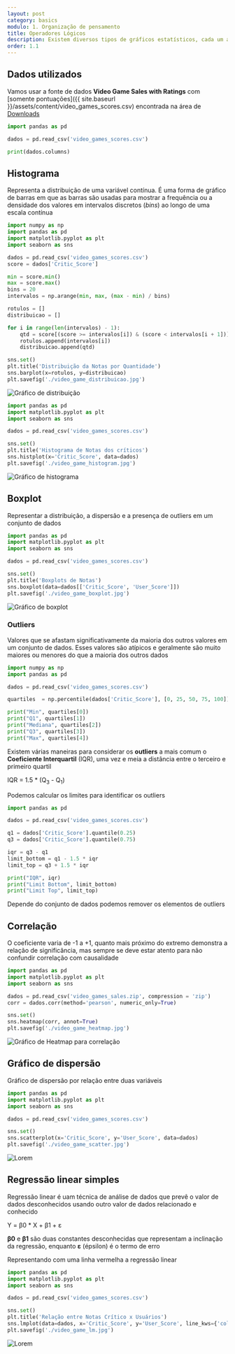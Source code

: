 ```yaml
---
layout: post
category: basics
modulo: 1. Organização de pensamento
title: Operadores Lógicos
description: Existem diversos tipos de gráficos estatísticos, cada um adequado para representar diferentes tipos de dados e padrões
order: 1.1
---
```


## Dados utilizados

Vamos usar a fonte de dados **Video Game Sales with Ratings** com [somente pontuações]({{ site.baseurl }}/assets/content/video_games_scores.csv) encontrada na área de [Downloads](/downloads)

```python
import pandas as pd

dados = pd.read_csv('video_games_scores.csv')

print(dados.columns)
```

## Histograma

Representa a distribuição de uma variável contínua. É uma forma de gráfico de barras em que as barras são usadas para mostrar a frequência ou a densidade dos valores em intervalos discretos (_bins_) ao longo de uma escala contínua

```python
import numpy as np
import pandas as pd
import matplotlib.pyplot as plt
import seaborn as sns

dados = pd.read_csv('video_games_scores.csv')
score = dados['Critic_Score']

min = score.min()
max = score.max()
bins = 20
intervalos = np.arange(min, max, (max - min) / bins)

rotulos = []
distribuicao = []

for i in range(len(intervalos) - 1):
    qtd = score[(score >= intervalos[i]) & (score < intervalos[i + 1])].count()
    rotulos.append(intervalos[i])
    distribuicao.append(qtd)

sns.set()
plt.title('Distribuição da Notas por Quantidade')
sns.barplot(x=rotulos, y=distribuicao)
plt.savefig('./video_game_distribuicao.jpg')
```

![Gráfico de distribuição](/assets/figs/video_game_distribuicao.jpg)

```python
import pandas as pd
import matplotlib.pyplot as plt
import seaborn as sns

dados = pd.read_csv('video_games_scores.csv')

sns.set()
plt.title('Histograma de Notas dos críticos')
sns.histplot(x='Critic_Score', data=dados)
plt.savefig('./video_game_histogram.jpg')
```

![Gráfico de histograma](/assets/figs/video_game_histogram.jpg)

## Boxplot

Representar a distribuição, a dispersão e a presença de outliers em um conjunto de dados

```python
import pandas as pd
import matplotlib.pyplot as plt
import seaborn as sns

dados = pd.read_csv('video_games_scores.csv')

sns.set()
plt.title('Boxplots de Notas')
sns.boxplot(data=dados[['Critic_Score', 'User_Score']])
plt.savefig('./video_game_boxplot.jpg')
```

![Gráfico de boxplot](/assets/figs/video_game_boxplot.jpg)

### Outliers

Valores que se afastam significativamente da maioria dos outros valores em um conjunto de dados. Esses valores são atípicos e geralmente são muito maiores ou menores do que a maioria dos outros dados

```python
import numpy as np
import pandas as pd

dados = pd.read_csv('video_games_scores.csv')

quartiles  = np.percentile(dados['Critic_Score'], [0, 25, 50, 75, 100])

print("Min", quartiles[0])
print("Q1", quartiles[1])
print("Mediana", quartiles[2])
print("Q3", quartiles[3])
print("Max", quartiles[4])
```

Existem várias maneiras para considerar os **outliers** a mais comum o **Coeficiente Interquartil** (IQR), uma vez e meia a distância entre o terceiro e primeiro quartil

<p class="formula">IQR = 1.5 * (Q<sub>3</sub> - Q<sub>1</sub>)</p>

Podemos calcular os limites para identificar os outliers

```python
import pandas as pd

dados = pd.read_csv('video_games_scores.csv')

q1 = dados['Critic_Score'].quantile(0.25)
q3 = dados['Critic_Score'].quantile(0.75)

iqr = q3 - q1
limit_bottom = q1 - 1.5 * iqr
limit_top = q3 + 1.5 * iqr

print("IQR", iqr)
print("Limit Bottom", limit_bottom)
print("Limit Top", limit_top)
```

Depende do conjunto de dados podemos remover os elementos de outliers

## Correlação

O coeficiente varia de -1 a +1, quanto mais próximo do extremo demonstra a relação de significância, mas sempre se deve estar atento para não confundir correlação com causalidade

```python
import pandas as pd
import matplotlib.pyplot as plt
import seaborn as sns

dados = pd.read_csv('video_games_sales.zip', compression = 'zip')
corr = dados.corr(method='pearson', numeric_only=True)

sns.set()
sns.heatmap(corr, annot=True)
plt.savefig('./video_game_heatmap.jpg')
```

![Gráfico de Heatmap para correlação](/assets/figs/video_game_heatmap.jpg)

## Gráfico de dispersão

Gráfico de dispersão por relação entre duas variáveis

```python
import pandas as pd
import matplotlib.pyplot as plt
import seaborn as sns

dados = pd.read_csv('video_games_scores.csv')

sns.set()
sns.scatterplot(x='Critic_Score', y='User_Score', data=dados)
plt.savefig('./video_game_scatter.jpg')
```

![Lorem](/assets/figs/video_game_scatter.jpg)

## Regressão linear simples

Regressão linear é uam técnica de análise de dados que prevê o valor de dados desconhecidos usando outro valor de dados relacionado e conhecido

<p class="formula">Y = β0 * X + β1 + ε</p>

**β0** e **β1** são duas constantes desconhecidas que representam a inclinação da regressão, enquanto **ε** (épsilon) é o termo de erro

Representando com uma linha vermelha a regressão linear

```python
import pandas as pd
import matplotlib.pyplot as plt
import seaborn as sns

dados = pd.read_csv('video_games_scores.csv')

sns.set()
plt.title('Relação entre Notas Crítico x Usuários')
sns.lmplot(data=dados, x='Critic_Score', y='User_Score', line_kws={'color': 'red'})
plt.savefig('./video_game_lm.jpg')
```

![Lorem](/assets/figs/video_game_lm.jpg)
